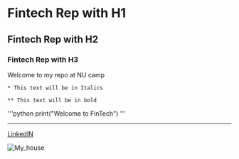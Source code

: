 # Fintech Rep with H1

## Fintech Rep with H2

### Fintech Rep with H3

Welcome to my repo at NU camp

    * This text will be in Italics 

    ** This text will be in bold

'''python
print("Welcome to FinTech")
'''

---

[LinkedIN](https://www.linkedin.com/in/genki-hirayama-a2104481/)

![My_house](EBhBwEiwAzYAlsvTLE6ELDeGypYFXNxY5d7ccliNpHei6nh7kQ5GfkCVXcxix7MfBrBoCufkQAvD_BwE)